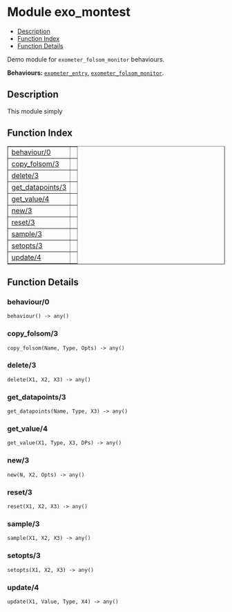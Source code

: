 

# Module exo_montest #
* [Description](#description)
* [Function Index](#index)
* [Function Details](#functions)

Demo module for `exometer_folsom_monitor` behaviours.

__Behaviours:__ [`exometer_entry`](exometer_entry.md), [`exometer_folsom_monitor`](exometer_folsom_monitor.md).

<a name="description"></a>

## Description ##
This module simply<a name="index"></a>

## Function Index ##


<table width="100%" border="1" cellspacing="0" cellpadding="2" summary="function index"><tr><td valign="top"><a href="#behaviour-0">behaviour/0</a></td><td></td></tr><tr><td valign="top"><a href="#copy_folsom-3">copy_folsom/3</a></td><td></td></tr><tr><td valign="top"><a href="#delete-3">delete/3</a></td><td></td></tr><tr><td valign="top"><a href="#get_datapoints-3">get_datapoints/3</a></td><td></td></tr><tr><td valign="top"><a href="#get_value-4">get_value/4</a></td><td></td></tr><tr><td valign="top"><a href="#new-3">new/3</a></td><td></td></tr><tr><td valign="top"><a href="#reset-3">reset/3</a></td><td></td></tr><tr><td valign="top"><a href="#sample-3">sample/3</a></td><td></td></tr><tr><td valign="top"><a href="#setopts-3">setopts/3</a></td><td></td></tr><tr><td valign="top"><a href="#update-4">update/4</a></td><td></td></tr></table>


<a name="functions"></a>

## Function Details ##

<a name="behaviour-0"></a>

### behaviour/0 ###

`behaviour() -> any()`

<a name="copy_folsom-3"></a>

### copy_folsom/3 ###

`copy_folsom(Name, Type, Opts) -> any()`

<a name="delete-3"></a>

### delete/3 ###

`delete(X1, X2, X3) -> any()`

<a name="get_datapoints-3"></a>

### get_datapoints/3 ###

`get_datapoints(Name, Type, X3) -> any()`

<a name="get_value-4"></a>

### get_value/4 ###

`get_value(X1, Type, X3, DPs) -> any()`

<a name="new-3"></a>

### new/3 ###

`new(N, X2, Opts) -> any()`

<a name="reset-3"></a>

### reset/3 ###

`reset(X1, X2, X3) -> any()`

<a name="sample-3"></a>

### sample/3 ###

`sample(X1, X2, X3) -> any()`

<a name="setopts-3"></a>

### setopts/3 ###

`setopts(X1, X2, X3) -> any()`

<a name="update-4"></a>

### update/4 ###

`update(X1, Value, Type, X4) -> any()`

